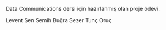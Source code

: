 Data Communications dersi için hazırlanmış olan proje ödevi.

Levent Şen 
Semih Buğra Sezer
Tunç Oruç
